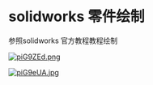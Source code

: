 # solidworks 零件绘制

参照solidworks 官方教程教程绘制

[![piG9ZEd.png](https://z1.ax1x.com/2023/11/11/piG9ZEd.png)](https://imgse.com/i/piG9ZEd)

[![piG9eUA.jpg](https://z1.ax1x.com/2023/11/11/piG9eUA.jpg)](https://imgse.com/i/piG9eUA)